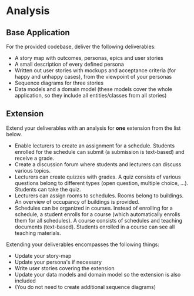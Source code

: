 # Analysis

## Base Application

For the provided codebase, deliver the following deliverables:

* A story map with outcomes, personas, epics and user stories
* A small description of every defined persona
* Written out user stories with mockups and acceptance criteria (for happy and unhappy cases), from the viewpoint of your personas
* Sequence diagrams for three stories
* Data models and a domain model (these models cover the whole application, so they include all entities/classes from all stories)

## Extension

Extend your deliverables with an analysis for **one** extension from the list below.

* Enable lecturers to create an assignment for a schedule. Students enrolled for the schedule can submit (a submission is text-based) and receive a grade.
* Create a discussion forum where students and lecturers can discuss various topics.
* Lecturers can create quizzes with grades. A quiz consists of various questions belong to different types (open question, multiple choice, ...). Students can take the quiz.
* Lecturers can assign rooms to schedules. Rooms belong to buildings. An overview of occupancy of buildings is provided.
* Schedules can be organized in courses. Instead of enrolling for a schedule, a student enrolls for a course (which automatically enrolls them for all schedules). A course consists of schedules and teaching documents (text-based). Students enrolled in a course can see all teaching materials.

Extending your deliverables encompasses the following things:

* Update your story-map
* Update your persona's if necessary
* Write user stories covering the extension 
* Update your data models and domain model so the extension is also included
* (You do not need to create additional sequence diagrams)
